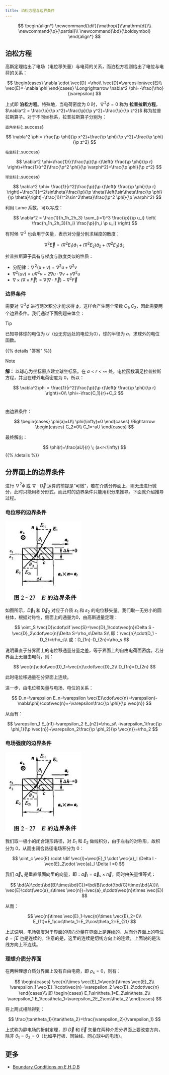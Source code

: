 ```yaml
---
title: 泊松方程与边界条件
---
```


<!--more-->

$$
\begin{align*}
\newcommand{\dif}{\mathop{}\!\mathrm{d}}\\
\newcommand{\p}{\partial}\\
\newcommand{\bd}{\boldsymbol}
\end{align*}
$$

## 泊松方程

高斯定理给出了电场（电位移矢量）与电荷的关系，而泊松方程则给出了电位与电荷的关系：

$$
\begin{cases}
\nabla \cdot \vec{D} =\rho\\
\vec{D}=\varepsilon\vec{E}\\
\vec{E}=-\nabla \phi
\end{cases}
\Longrightarrow \nabla^2 \phi=-\frac{\rho}{\varepsilon}
$$

上式即 **泊松方程**。特殊地，当电荷密度为 0 时，$\nabla^2 \phi=0$ 称为 **拉普拉斯方程**，$\nabla^2 = \frac{\p}{\p x^2}+\frac{\p}{\p y^2}+\frac{\p}{\p z^2}$ 称为拉普拉斯算子。对于不同坐标系，拉普拉斯算子分别为：

`直角坐标`{:.success}

$$
\nabla^2 \phi= \frac{\p \phi}{\p x^2}+\frac{\p \phi}{\p y^2}+\frac{\p \phi}{\p z^2}
$$

`柱坐标`{:.success}

$$
\nabla^2 \phi=\frac{1}{r}\frac{\p}{\p r}\left(r \frac{\p \phi}{\p r} \right)+\frac{1}{r^2}\frac{\p^2 \phi}{\p \varphi^2}+\frac{\p \phi}{\p z^2}
$$

`球坐标`{:.success}

$$
\nabla^2 \phi= \frac{1}{r^2}\frac{\p}{\p r}\left(r \frac{\p \phi}{\p r} \right)+\frac{1}{r^2\sin\theta}\frac{\p}{\p \theta}\left(\sin\theta\frac{\p \phi}{\p \theta}\right)+\frac{1}{r^2\sin^2\theta}\frac{\p^2 \phi}{\p \varphi^2}
$$

利用 Lame 系数，可以写成：

$$
\nabla^2 = \frac{1}{h_1h_2h_3} \sum_{i=1}^3 \frac{\p}{\p u_i} \left( \frac{h_1h_2h_3}{h_i} \frac{\p}{h_i \p u_i} \right)
$$

有时候 $\nabla^2$ 也会用于矢量，表示对分量分别求梯度的散度：

$$
\nabla^2 \vec{E} = (\nabla^2 E_1) \hat{a}_1+(\nabla^2 E_2) \hat{a}_2+(\nabla^2 E_3) \hat{a}_3
$$

拉普拉斯算子具有与梯度与散度类似的性质：

* 分配律：$\nabla^2(u+v)=\nabla^2 u + \nabla^2 v$
* $\nabla^2(uv)=u\nabla^2 v+2\nabla u \cdot \nabla v +v\nabla^2 u$
* $\nabla \times (\nabla\times \vec{F}) = \nabla(\nabla\cdot\vec{F}) - \nabla^2\vec{F}$

### 边界条件

需要对 $\nabla^2 \phi$ 进行两次积分才能求得 $\phi$，这样会产生两个常数 $C_1, C_2$，因此需要两个边界条件。我们通过下面例题来体会：

> [!TIP]
> 已知导体球的电位为 $U$（设无穷远处的电位为0），球的半径为 $a$，求球外的电位函数。

{{% details "答案" %}}
> [!NOTE]
> <b>解：</b> 以球心为坐标原点建立球坐标系。在 $a\lt r\lt \infty$ 处，电位函数满足拉普拉斯方程，并且在球外电荷密度为 0，所以：<br>
> 
> $$
\nabla^2\phi = \frac{1}{r^2}\frac{\p}{\p r}\left(r \frac{\p \phi}{\p r} \right)=0\\
\phi=-\frac{C_1}{r}+C_2
$$<br>
> 
> 由边界条件：<br>
> 
> $$
\begin{cases}
\phi(a)=U\\
\phi(\infty)=0
\end{cases}
\Rightarrow
\begin{cases}
C_2=0\\
C_1=-aU
\end{cases}
$$
> 
> 最终解出：
> 
> $$
\phi(r)=\frac{aU}{r} \; (a<r<\infty)
$$
{{% /details %}}

## 分界面上的边界条件

进行 $\nabla^2 \phi$ 或 $\nabla\cdot \vec{D}$ 运算的前提是“可微”，若在介质分界面上，则无法进行微分，此时只能用积分形式，而此时的边界条件只能用积分来推导。下面就介绍推导过程。

### 电位移的边界条件

<!-- <img src="https://i.loli.net/2020/03/30/MGDvz4qrJXW6n9i.jpg" width=250 style="float: right; margin: 15px; display: block;"> -->
![image.jpg](<images/image.jpg>)

如图所示，$\vec{D}_1$ 和 $\vec{D}_2$ 对应于介质 $\varepsilon_1$ 和 $\varepsilon_2$ 的电位移矢量。我们取一无穷小的圆柱体，根据对称性，侧面上的通量为0，由高斯通量定理：

$$
\oint_S \vec{D}\cdot\dif \vec{S}=\vec{D}_1\cdot\vec{n}\Delta S - \vec{D}_2\cdot\vec{n}\Delta S=\rho_s\Delta S\\
即：\vec{n}\cdot(D_1 - D_2)=\rho_s\\
或：D_{1n}-D_{2n}=\rho_s
$$

说明垂直于分界面上的电位移通量分量之差，等于界面上的自由电荷面密度。若分界面上无自由电荷，则：

$$
\vec{n}\cdot\vec{D}_1=\vec{n}\cdot\vec{D}_2\\
D_{1n}=D_{2n}
$$

此时电位移通量在分界面上连续。

进一步，由电位移矢量与电场、电位的关系：

$$
D_n=\varepsilon E_n=\varepsilon \vec{E}\cdot\vec{n}=\varepsilon(-\nabla\phi)\cdot\vec{n}=-\varepsilon\frac{\p \phi}{\p \vec{n}}
$$

从而有：

$$
\varepsilon_1 E_{n1}-\varepsilon_2 E_{n2}=\rho_s\\
-\varepsilon_1\frac{\p \phi_1}{\p \vec{n}}+\varepsilon_2\frac{\p \phi_2}{\p \vec{n}}=\rho_2
$$

### 电场强度的边界条件

<!-- <img src="https://i.loli.net/2020/03/30/wJnC7Ij1pSFgOzV.jpg" width=250 style="float: right; margin: 15px; display: block;"> -->
![image.jpg](<images/image.jpg>)

我们取一极小的闭合矩形路径，对 $E_1$ 和 $E_2$ 做线积分，由于左右的对称形，故积分为 0，从而由闭合路径电场积分为 0：

$$
\oint_c \vec{E} \cdot \dif \vec{l}=\vec{E}_1 \cdot \vec{a}_l \Delta l - \vec{E}_2\cdot \vec{a}_l \Delta l =0
$$

我们 $\vec{a}_s$ 是垂直纸面向里的向量，即：$\vec{a}_l=\vec{a}_s\times \vec{n}$，同时由矢量恒等式：

$$
\bd{A}\cdot(\bd{B}\times\bd{C})=\bd{B}\cdot(\bd{C}\times\bd{A})\\
\vec{E}\cdot(\vec{a}_s\times \vec{n})=\vec{a}_s\cdot(\vec{n}\times \vec{E})
$$

从而：

$$
\vec{n}\times \vec{E}_1-\vec{n}\times \vec{E}_2=0\\
E_{1t}=E_1\cos\theta_1=E_2\cos\theta_2=E_{2t}
$$

上式说明，电场强度对于界面的切向分量在界面上是连续的，从而分界面上的电位 $\phi=\int E$ 也是连续的。注意的是，这里的连续是切线方向上的连续，上面说的是法线方向上不连续。

### 理想介质分界面

在两种理想介质分界面上没有自由电荷，即 $\rho_s=0$，则有：

$$
\begin{cases}
\vec{n}\times \vec{E}_1=\vec{n}\times \vec{E}_2\\
\varepsilon_1 \vec{E}_1\cdot\vec{n}=\varepsilon_2 \vec{E}_2\cdot\vec{n}
\end{cases}\\
即
\begin{cases}
E_1\sin\theta_1=E_2\sin\theta_2\\
\varepsilon_1 E_1\cos\theta_1=\varepsilon_2E_2\cos\theta_2
\end{cases}
$$

将上两式相除得到：

$$
\frac{\tan\theta_1}{\tan\theta_2}=\frac{\varepsilon_2}{\varepsilon_1}
$$

上式称为静电场的折射定理，即 $\vec{D}$ 和 $\vec{E}$ 矢量在两种介质分界面上要改变方向，除非 $\theta_1=\theta_2=0$（比如平行板、同轴线、同心球中的电场）。

## 更多

* [Boundary Conditions on E,H,D,B](http://home.sandiego.edu/~ekim/e171f00/lectures/boundary.pdf)
